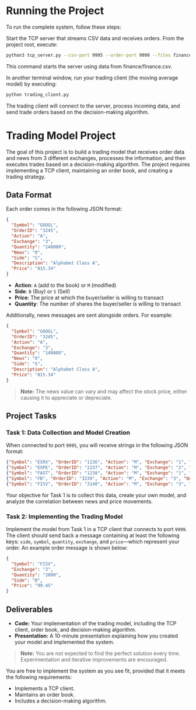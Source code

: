 # Running the Project

To run the complete system, follow these steps:

Start the TCP server that streams CSV data and receives orders. From the project root, execute:

```bash
python3 tcp_server.py --csv-port 9995 --order-port 9999 --files finance/finance.csv
```

This command starts the server using data from finance/finance.csv.

In another terminal window, run your trading client (the moving average model) by executing:

```bash
python trading_client.py
```

The trading client will connect to the server, process incoming data, and send trade orders based on the decision-making algorithm.

# Trading Model Project

The goal of this project is to build a trading model that receives order data and news from 3 different exchanges, processes the information, and then executes trades based on a decision-making algorithm. The project requires implementing a TCP client, maintaining an order book, and creating a trading strategy.

## Data Format

Each order comes in the following JSON format:

```json
{
  "Symbol": "GOOGL",
  "OrderID": "3245",
  "Action": "A",
  "Exchange": "3",
  "Quantity": "148000",
  "News": "0",
  "Side": "S",
  "Description": "Alphabet Class A",
  "Price": "815.34"
}
```

- **Action**: `A` (add to the book) or `M` (modified)
- **Side**: `B` (Buy) or `S` (Sell)
- **Price**: The price at which the buyer/seller is willing to transact
- **Quantity**: The number of shares the buyer/seller is willing to transact

Additionally, news messages are sent alongside orders. For example:

```json
{
  "Symbol": "GOOGL",
  "OrderID": "3245",
  "Action": "A",
  "Exchange": "3",
  "Quantity": "148000",
  "News": "0",
  "Side": "S",
  "Description": "Alphabet Class A",
  "Price": "815.34"
}
```

> **Note:** The news value can vary and may affect the stock price, either causing it to appreciate or depreciate.

## Project Tasks

### Task 1: Data Collection and Model Creation

When connected to port `9995`, you will receive strings in the following JSON format:

```json
{"Symbol": "ESRX", "OrderID": "1136", "Action": "M", "Exchange": "1", "Quantity": "854000", "News": "0", "Side": "B", "Description": "Express Scripts Holding Co", "Price": "69.09"}
{"Symbol": "EXPE", "OrderID": "2237", "Action": "M", "Exchange": "2", "Quantity": "503000", "News": "0", "Side": "S", "Description": "Expedia Inc", "Price": "120.85"}
{"Symbol": "FAST", "OrderID": "1238", "Action": "M", "Exchange": "1", "Quantity": "632000", "News": "0", "Side": "S", "Description": "Fastenal Co", "Price": "49.73"}
{"Symbol": "FB", "OrderID": "3239", "Action": "M", "Exchange": "3", "Quantity": "566000", "News": "50", "Side": "S", "Description": "Facebook", "Price": "133.35"}
{"Symbol": "FISV", "OrderID": "3140", "Action": "M", "Exchange": "3", "Quantity": "467000", "News": "0", "Side": "B", "Description": "Fiserv Inc", "Price": "99.45"}
```

Your objective for Task 1 is to collect this data, create your own model, and analyze the correlation between news and price movements.

### Task 2: Implementing the Trading Model

Implement the model from Task 1 in a TCP client that connects to port `9999`. The client should send back a message containing at least the following keys: `side`, `symbol`, `quantity`, `exchange`, and `price`—which represent your order. An example order message is shown below:

```json
{
  "Symbol": "FISV",
  "Exchange": "3",
  "Quantity": "2000",
  "Side": "B",
  "Price": "99.45"
}
```

## Deliverables

- **Code:** Your implementation of the trading model, including the TCP client, order book, and decision-making algorithm.
- **Presentation:** A 10-minute presentation explaining how you created your model and implemented the system.

> **Note:** You are not expected to find the perfect solution every time. Experimentation and iterative improvements are encouraged.

You are free to implement the system as you see fit, provided that it meets the following requirements:
- Implements a TCP client.
- Maintains an order book.
- Includes a decision-making algorithm.
